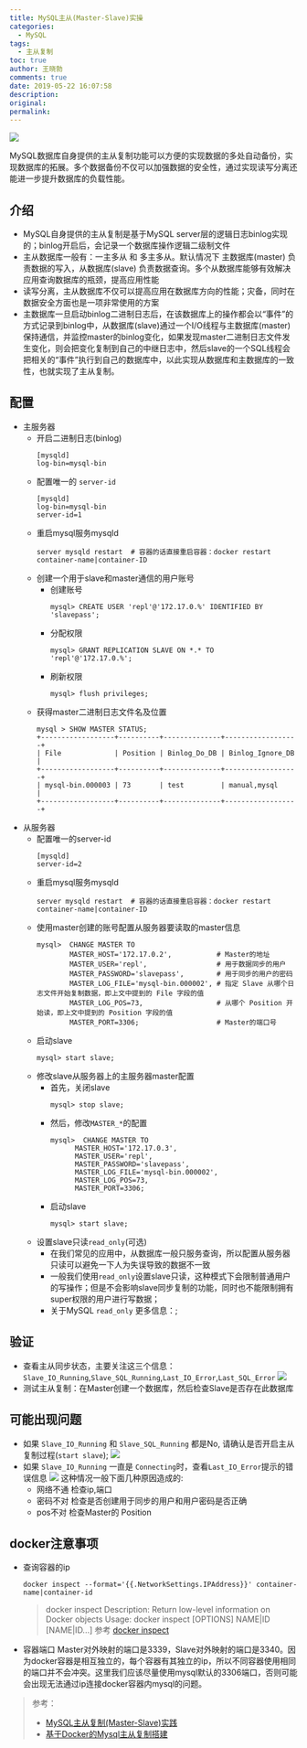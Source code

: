 ```yaml
---
title: MySQL主从(Master-Slave)实操
categories:
  - MySQL
tags:
  - 主从复制
toc: true
author: 王晓勃
comments: true
date: 2019-05-22 16:07:58
description:
original:
permalink:
---
```


![](/images/mysql/10.jpg)

MySQL数据库自身提供的主从复制功能可以方便的实现数据的多处自动备份，实现数据库的拓展。多个数据备份不仅可以加强数据的安全性，通过实现读写分离还能进一步提升数据库的负载性能。

<!-- more -->

## 介绍
  * MySQL自身提供的主从复制是基于MySQL server层的逻辑日志binlog实现的；binlog开启后，会记录一个数据库操作逻辑二级制文件 
  * 主从数据库一般有：一主多从 和 多主多从。默认情况下 主数据库(master) 负责数据的写入，从数据库(slave) 负责数据查询。多个从数据库能够有效解决应用查询数据库的瓶颈，提高应用性能    
  * 读写分离，主从数据库不仅可以提高应用在数据库方向的性能；灾备，同时在数据安全方面也是一项非常使用的方案   
  * 主数据库一旦启动binlog二进制日志后，在该数据库上的操作都会以“事件”的方式记录到binlog中，从数据库(slave)通过一个I/O线程与主数据库(master)保持通信，并监控master的binlog变化，如果发现master二进制日志文件发生变化，则会把变化复制到自己的中继日志中，然后slave的一个SQL线程会把相关的“事件”执行到自己的数据库中，以此实现从数据库和主数据库的一致性，也就实现了主从复制。  


## 配置
  * 主服务器
    * 开启二进制日志(binlog)     
      ```
      [mysqld]
      log-bin=mysql-bin
      ```
    * 配置唯一的 `server-id`      
      ```
      [mysqld]
      log-bin=mysql-bin
      server-id=1
      ```
    * 重启mysql服务mysqld
      ```
      server mysqld restart  # 容器的话直接重启容器：docker restart container-name|container-ID
      ```
    * 创建一个用于slave和master通信的用户账号
      * 创建账号    
        ```
        mysql> CREATE USER 'repl'@'172.17.0.%' IDENTIFIED BY 'slavepass';
        ```
      * 分配权限     
        ```
        mysql> GRANT REPLICATION SLAVE ON *.* TO 'repl'@'172.17.0.%';
        ```
      * 刷新权限  
        ```
        mysql> flush privileges;
        ```
    * 获得master二进制日志文件名及位置
      ```
      mysql > SHOW MASTER STATUS;
      +------------------+----------+--------------+------------------+
      | File             | Position | Binlog_Do_DB | Binlog_Ignore_DB |
      +------------------+----------+--------------+------------------+
      | mysql-bin.000003 | 73       | test         | manual,mysql     |
      +------------------+----------+--------------+------------------+ 
      ```
  * 从服务器
    * 配置唯一的server-id
      ```
      [mysqld]
      server-id=2
      ```
    * 重启mysql服务mysqld
      ```
      server mysqld restart  # 容器的话直接重启容器：docker restart container-name|container-ID
      ```
    * 使用master创建的账号配置从服务器要读取的master信息
      ```
      mysql>  CHANGE MASTER TO
              MASTER_HOST='172.17.0.2',           # Master的地址
              MASTER_USER='repl',                 # 用于数据同步的用户
              MASTER_PASSWORD='slavepass',        # 用于同步的用户的密码
              MASTER_LOG_FILE='mysql-bin.000002', # 指定 Slave 从哪个日志文件开始复制数据，即上文中提到的 File 字段的值
              MASTER_LOG_POS=73,                  # 从哪个 Position 开始读，即上文中提到的 Position 字段的值
              MASTER_PORT=3306;                   # Master的端口号
      ```
    * 启动slave
      ```
      mysql> start slave; 
      ```
    * 修改slave从服务器上的主服务器master配置
      * 首先，关闭slave
        ```
        mysql> stop slave;
        ```
      * 然后，修改`MASTER_*`的配置
        ```
        mysql>  CHANGE MASTER TO
              MASTER_HOST='172.17.0.3',
              MASTER_USER='repl',
              MASTER_PASSWORD='slavepass',
              MASTER_LOG_FILE='mysql-bin.000002',
              MASTER_LOG_POS=73,
              MASTER_PORT=3306;
        ```
      * 启动slave
        ```
        mysql> start slave;
        ```
    * 设置slave只读`read_only`(可选)
      * 在我们常见的应用中，从数据库一般只服务查询，所以配置从服务器只读可以避免一下人为失误导致的数据不一致
      * 一般我们使用`read_only`设置slave只读，这种模式下会限制普通用户的写操作；但是不会影响slave同步复制的功能，同时也不能限制拥有super权限的用户进行写数据；
      * 关于MySQL `read_only` 更多信息：[]();
## 验证
  * 查看主从同步状态，主要关注这三个信息：`Slave_IO_Running`,`Slave_SQL_Running`,`Last_IO_Error`,`Last_SQL_Error`
    ![](/images/mysql/11.png)
  * 测试主从复制：在Master创建一个数据库，然后检查Slave是否存在此数据库

## 可能出现问题
  * 如果 `Slave_IO_Running` 和 `Slave_SQL_Running` 都是No, 请确认是否开启主从复制过程(`start slave`);
    ![](/images/mysql/12.png)
  * 如果 `Slave_IO_Running` 一直是 `Connecting`时，查看`Last_IO_Error`提示的错误信息
    ![](/images/mysql/11.png)
    这种情况一般下面几种原因造成的:
    * 网络不通 
      检查ip,端口
    * 密码不对
      检查是否创建用于同步的用户和用户密码是否正确
    * pos不对
      检查Master的 Position

## docker注意事项
  * 查询容器的ip
    ```
    docker inspect --format='{{.NetworkSettings.IPAddress}}' container-name|container-id
    ``` 
    > docker inspect
    > Description: Return low-level information on Docker objects
    > Usage: docker inspect [OPTIONS] NAME|ID [NAME|ID...]
    > 参考 [docker inspect](https://docs.docker.com/engine/reference/commandline/inspect/)
  * 容器端口
    Master对外映射的端口是3339，Slave对外映射的端口是3340。因为docker容器是相互独立的，每个容器有其独立的ip，所以不同容器使用相同的端口并不会冲突。这里我们应该尽量使用mysql默认的3306端口，否则可能会出现无法通过ip连接docker容器内mysql的问题。 

> 参考：
> * [MySQL主从复制(Master-Slave)实践](https://www.cnblogs.com/gl-developer/p/6170423.html)
> * [基于Docker的Mysql主从复制搭建](https://www.cnblogs.com/songwenjie/p/9371422.html)
